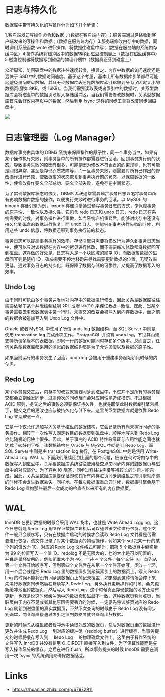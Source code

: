# 日志与持久化

数据库中带有持久化的写操作分为如下几个步骤：

1.客户端发送写操作命令和数据；（数据在客户端内存）2.服务端通过网络收到客户端发来的写操作和数据；（数据在服务端内存）3.服务端修改内存中的数据，同时调用系统函数 write 进行操作，将数据往磁盘中写；（数据在服务端的系统内存缓冲区）4.操作系统将缓冲区中的数据转移到磁盘控制器上（数据在磁盘缓存中）5.磁盘控制器将数据写到磁盘的物理介质中（数据真正落到磁盘上）

众所周知，访问磁盘中的数据往往速度较慢，换言之，内存中数据的访问速度还是远快于 SSD 中的数据访问速度。基于这个考量，基本上所有数据库引擎都尽可能地避免访问磁盘数据。并且无论数据库表还是数据库索引都被划分为了固定大小的数据页(譬如 8KB，或 16KB)。当我们需要读取表或者索引中的数据时，关系型数据库会将磁盘中的数据页映射入存储缓冲区。当我们需要修改数据时，关系型数据库首先会修改内存页中的数据，然后利用 fsync 这样的同步工具将改变同步回磁盘中。

![](https://i.postimg.cc/JhBYCLxc/image.png)

# 日志管理器（Log Manager）

数据库事务由具体的 DBMS 系统来保障操作的原子性，同一个事务当中，如果有某个操作执行失败，则事务当中的所有操作都需要进行回滚，回到事务执行前的状态。导致事务失败的原因有很多，可能是因为修改不符合表的约束规则，也有可能是网络异常，甚至是存储介质故障等，而一旦事务失败，则需要对所有已作出的修改操作进行还原，使数据库的状态恢复到事务执行前的状态，以保障数据的一致性，使修改操作要么全部成功、要么全部失败，避免存在中间状态。

为了实现数据库状态的恢复，DBMS 系统通常需要维护事务日志以追踪事务中所有影响数据库数据的操作，以便执行失败时进行事务的回滚。以 MySQL 的 innodb 存储引擎为例，innodb 存储引擎通过预写事务日志的方式，来保障事务的原子性、一致性以及持久性。它包含 redo 日志和 undo 日志，redo 日志在系统需要的时候，对事务操作进行重做，如当系统宕机重启后，能够对内存中还没有持久化到磁盘的数据进行恢复，而 undo 日志，则能够在事务执行失败的时候，利用这些 undo 信息，将数据还原到事务执行前的状态。

事务日志可以提高事务执行的效率，存储引擎只需要将修改行为持久到事务日志当中，便可以只对该数据在内存中的拷贝进行修改，而不需要每次修改都将数据回写到磁盘。这样做的好处是，日志写入是一小块区域的顺序 IO，而数据库数据的磁盘回写则是随机 IO，磁头需要不停地移动来寻找需要更新数据的位置，无疑效率更低，通过事务日志的持久化，既保障了数据存储的可靠性，又提高了数据写入的效率。

## Undo Log

由于同时可能由多个事务并发地对内存中的数据进行修改，因此关系型数据库往往需要依赖于某个并发控制机制 2PL 或者 MVCC 来保证数据一致性。因此，当某个事务需要去更改数据表中某一行时，未提交的改变会被写入到内存数据中，而之前的数据会被追加写入到 Undo Log 文件中。

Oracle 或者 MySQL 中使用了所谓 undo log 数据结构，而 SQL Server 中则是使用 transaction log 完成此项工作。PostgreSQL 并没有 undo log，不过其内建支持所谓多版本的表数据，即同一行的数据可能同时存在多个版本。总而言之，任何关系型数据库都采用的类似的数据结构都是为了允许回滚以及数据的原子性。

如果当前运行的事务发生了回滚，undo log 会被用于重建事务起始阶段时候的内存页。

## Redo Log

某个事务提交之后，内存中的改变就需要同步到磁盘中。不过并不是所有的事务提交都会立刻触发同步，过高频次的同步反而会对应用性能造成损伤。不过根据 ACID 原则，提交之后的事务必须要保证持久性，也就是即使此时数据库引擎宕机了，提交之后的更改也应该被持久化存储下来。这里关系型数据库就是依靠 Redo Log 来达成这一点。

它是一个仅允许追加写入的基于磁盘的数据结构，它会记录所有尚未执行同步的事务操作。相较于一次性写入固定数目的数据页到磁盘中，顺序地写入到 Redo Log 会比随机访问快上很多。因此，关于事务的 ACID 特性的保证与应用性能之间也就达成了较好的平衡。该数据结构在 Oracle 与 MySQL 中就是叫 Redo Log，而 SQL Server 中则是由 transaction log 执行，在 PostgreSQL 中则是使用 Write-Ahead Log( WAL )。下面我们继续回到上面的那个问题，应该在何时将内存中的数据写入到磁盘中。关系型数据库系统往往使用检查点来同步内存的脏数据页与磁盘中的对应部分。为了避免 IO 阻塞，同步过程往往需要等待较长的时间才能完成。因此，关系型数据库需要保证即使在所有内存脏页同步到磁盘之前引擎就崩溃的时候不会发生数据丢失。同样地，在每次数据库重启的时候，数据库引擎会基于 Redo Log 重构那些最后一次成功的检查点以来所有的内存数据页。

# WAL

InnoDB 在更新数据的时候会采用 WAL 技术，也就是 Write Ahead Logging，这个日志就是 Redo Log 用来保证数据库宕机后可以通过该文件进行恢复。这个文件一般只会顺序写，只有在数据库启动的时候才会读取 Redo Log 文件看是否需要进行恢复。该文件记录了对某个数据页的物理操作，例如某个 sql 把某一行的某个列的值改为 10，对应的 Redo Log 文件格式可能为：把第 5 个数据页中偏移量为 99 的位置写入一个值 10。redolog 不是无限大的，他的大小是可以配置的，并且是循环使用的，例如配置大小为 4G，一共 4 个文件，每个文件 1G。首先从第一个文件开始顺序写，写到第四个文件后在从第一个文件开始写，类似一个环，用一个后台线程把 Redo Log 里的数据同步到聚簇索引上的数据页上。写入 Redo Log 的时候不能将没有同步到数据页上的记录覆盖，如果碰到这种情况会停下来先进行数据页同步然后在继续写入 Redo Log。另外执行更新操作的时候，会先更新缓冲池里的数据页，然后写入 Redo Log，这个时候真正存储数据的地方还没有更新，也就是说这时候缓冲池中的数据页和磁盘不一致，这种数据页称为脏页，当脏页由于内存不足或者其他原因需要丢弃的时候，一定要先将该脏页对应的 Redo Log 刷新到磁盘里的真实数据页，不然下次查询的时候由于 Redo Log 没有同步到磁盘，而查询直接通过索引定位到数据页就会查询出脏数据。

更新的时候先从磁盘或者缓冲池中读取对应的数据页，然后对数据页里的数据进行更改并生成 Redo Log 　到对应的缓冲池（redolog buffer）进行缓存，当事务提交的时候将缓存写入到　 Redo Log 　的物理磁盘文件上。这里由于操作系统的文件写入 InnoDB 并没有使用 O_DIRECT 直接写入到文件，为了保证性能而是先写入操作系统的缓存，之后在进行 flush，所以事务提交的时候 InnoDB 需要在调用一次 fsync 的系统调用来确保数据落盘。

# Links

- https://zhuanlan.zhihu.com/p/67982911
